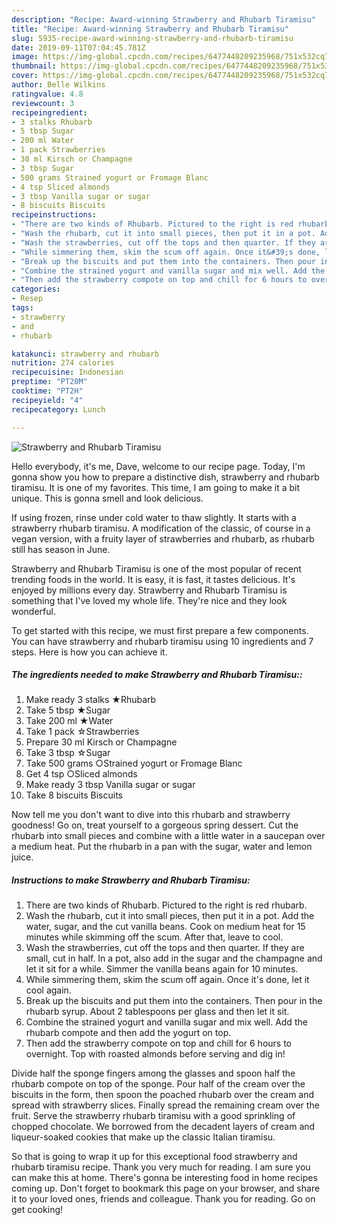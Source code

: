 ```yaml
---
description: "Recipe: Award-winning Strawberry and Rhubarb Tiramisu"
title: "Recipe: Award-winning Strawberry and Rhubarb Tiramisu"
slug: 5935-recipe-award-winning-strawberry-and-rhubarb-tiramisu
date: 2019-09-11T07:04:45.781Z
image: https://img-global.cpcdn.com/recipes/6477448209235968/751x532cq70/strawberry-and-rhubarb-tiramisu-recipe-main-photo.jpg
thumbnail: https://img-global.cpcdn.com/recipes/6477448209235968/751x532cq70/strawberry-and-rhubarb-tiramisu-recipe-main-photo.jpg
cover: https://img-global.cpcdn.com/recipes/6477448209235968/751x532cq70/strawberry-and-rhubarb-tiramisu-recipe-main-photo.jpg
author: Belle Wilkins
ratingvalue: 4.8
reviewcount: 3
recipeingredient:
- 3 stalks Rhubarb
- 5 tbsp Sugar
- 200 ml Water
- 1 pack Strawberries
- 30 ml Kirsch or Champagne
- 3 tbsp Sugar
- 500 grams Strained yogurt or Fromage Blanc
- 4 tsp Sliced almonds
- 3 tbsp Vanilla sugar or sugar
- 8 biscuits Biscuits
recipeinstructions:
- "There are two kinds of Rhubarb. Pictured to the right is red rhubarb."
- "Wash the rhubarb, cut it into small pieces, then put it in a pot. Add the water, sugar, and the cut vanilla beans. Cook on medium heat for 15 minutes while skimming off the scum. After that, leave to cool."
- "Wash the strawberries, cut off the tops and then quarter. If they are small, cut in half. In a pot, also add in the sugar and the champagne and let it sit for a while. Simmer the vanilla beans again for 10 minutes."
- "While simmering them, skim the scum off again. Once it&#39;s done, let it cool again."
- "Break up the biscuits and put them into the containers. Then pour in the rhubarb syrup. About 2 tablespoons per glass and then let it sit."
- "Combine the strained yogurt and vanilla sugar and mix well. Add the rhubarb compote and then add the yogurt on top."
- "Then add the strawberry compote on top and chill for 6 hours to overnight. Top with roasted almonds before serving and dig in!"
categories:
- Resep
tags:
- strawberry
- and
- rhubarb

katakunci: strawberry and rhubarb
nutrition: 274 calories
recipecuisine: Indonesian
preptime: "PT20M"
cooktime: "PT2H"
recipeyield: "4"
recipecategory: Lunch

---
```



![Strawberry and Rhubarb Tiramisu](https://img-global.cpcdn.com/recipes/6477448209235968/751x532cq70/strawberry-and-rhubarb-tiramisu-recipe-main-photo.jpg)

Hello everybody, it's me, Dave, welcome to our recipe page. Today, I'm gonna show you how to prepare a distinctive dish, strawberry and rhubarb tiramisu. It is one of my favorites. This time, I am going to make it a bit unique. This is gonna smell and look delicious.

If using frozen, rinse under cold water to thaw slightly. It starts with a strawberry rhubarb tiramisu. A modification of the classic, of course in a vegan version, with a fruity layer of strawberries and rhubarb, as rhubarb still has season in June.

Strawberry and Rhubarb Tiramisu is one of the most popular of recent trending foods in the world. It is easy, it is fast, it tastes delicious. It's enjoyed by millions every day. Strawberry and Rhubarb Tiramisu is something that I've loved my whole life. They're nice and they look wonderful.


To get started with this recipe, we must first prepare a few components. You can have strawberry and rhubarb tiramisu using 10 ingredients and 7 steps. Here is how you can achieve it.

##### The ingredients needed to make Strawberry and Rhubarb Tiramisu::

1. Make ready 3 stalks ★Rhubarb
1. Take 5 tbsp ★Sugar
1. Take 200 ml ★Water
1. Take 1 pack ☆Strawberries
1. Prepare 30 ml Kirsch or Champagne
1. Take 3 tbsp ☆Sugar
1. Take 500 grams ○Strained yogurt or Fromage Blanc
1. Get 4 tsp ○Sliced almonds
1. Make ready 3 tbsp Vanilla sugar or sugar
1. Take 8 biscuits Biscuits


Now tell me you don&#39;t want to dive into this rhubarb and strawberry goodness! Go on, treat yourself to a gorgeous spring dessert. Cut the rhubarb into small pieces and combine with a little water in a saucepan over a medium heat. Put the rhubarb in a pan with the sugar, water and lemon juice. 

##### Instructions to make Strawberry and Rhubarb Tiramisu:

1. There are two kinds of Rhubarb. Pictured to the right is red rhubarb.
1. Wash the rhubarb, cut it into small pieces, then put it in a pot. Add the water, sugar, and the cut vanilla beans. Cook on medium heat for 15 minutes while skimming off the scum. After that, leave to cool.
1. Wash the strawberries, cut off the tops and then quarter. If they are small, cut in half. In a pot, also add in the sugar and the champagne and let it sit for a while. Simmer the vanilla beans again for 10 minutes.
1. While simmering them, skim the scum off again. Once it&#39;s done, let it cool again.
1. Break up the biscuits and put them into the containers. Then pour in the rhubarb syrup. About 2 tablespoons per glass and then let it sit.
1. Combine the strained yogurt and vanilla sugar and mix well. Add the rhubarb compote and then add the yogurt on top.
1. Then add the strawberry compote on top and chill for 6 hours to overnight. Top with roasted almonds before serving and dig in!


Divide half the sponge fingers among the glasses and spoon half the rhubarb compote on top of the sponge. Pour half of the cream over the biscuits in the form, then spoon the poached rhubarb over the cream and spread with strawberry slices. Finally spread the remaining cream over the fruit. Serve the strawberry rhubarb tiramisu with a good sprinkling of chopped chocolate. We borrowed from the decadent layers of cream and liqueur-soaked cookies that make up the classic Italian tiramisu. 

So that is going to wrap it up for this exceptional food strawberry and rhubarb tiramisu recipe. Thank you very much for reading. I am sure you can make this at home. There's gonna be interesting food in home recipes coming up. Don't forget to bookmark this page on your browser, and share it to your loved ones, friends and colleague. Thank you for reading. Go on get cooking!
